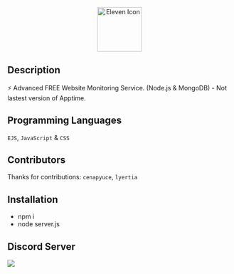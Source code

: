 <p align="center">
  <img width="100" src="https://raw.githubusercontent.com/elevenvac/elevenvac/master/Eleven_icon_higer_florence.png" alt="Eleven Icon">
</p>

## Description
⚡ Advanced FREE Website Monitoring Service. (Node.js & MongoDB) - Not lastest version of Apptime.

## Programming Languages
`EJS`, `JavaScript` & `CSS`

## Contributors
Thanks for contributions: `cenapyuce`, `lyertia`

## Installation
- npm i
- node server.js

## Discord Server
<a href="https://discord.gg/uhwjhWryND"><img src="http://invidget.switchblade.xyz/uhwjhWryND"/></a>

